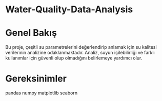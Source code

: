 # Water-Quality-Data-Analysis
 # Genel Bakış
Bu proje, çeşitli su parametrelerini değerlendirip anlamak için su kalitesi verilerinin analizine odaklanmaktadır. Analiz, suyun içilebilirliği ve farklı kullanımlar için güvenli olup olmadığını belirlemeye yardımcı olur.
 # Gereksinimler
  pandas
 numpy
 matplotlib
 seaborn
